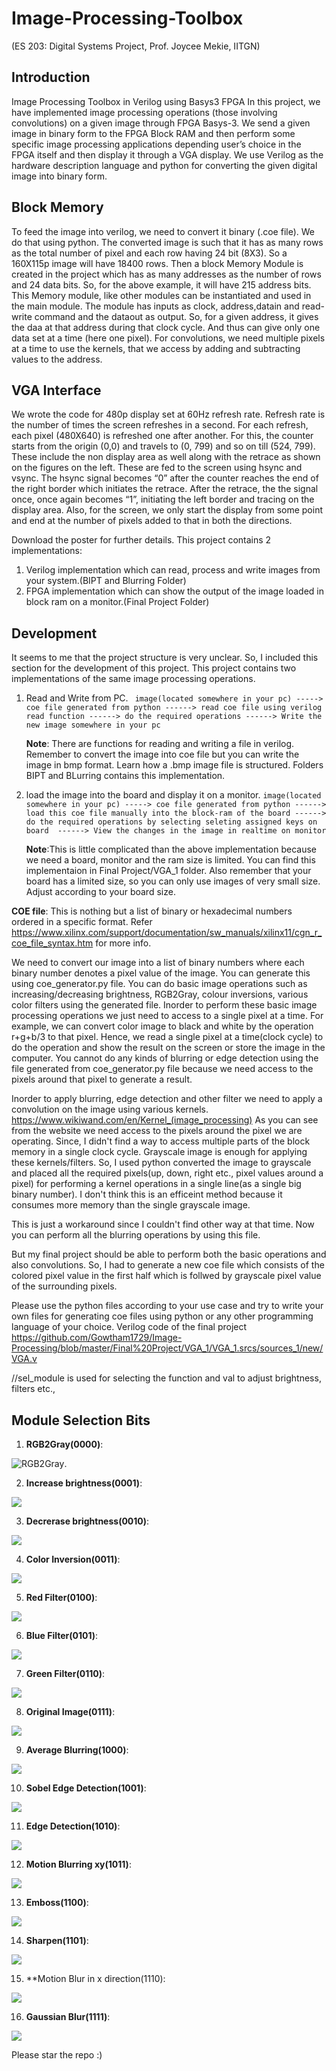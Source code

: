 # Image-Processing-Toolbox
(ES 203: Digital Systems Project, Prof. Joycee Mekie, IITGN)

## Introduction
Image Processing Toolbox in Verilog using Basys3 FPGA
In this project, we have implemented image processing operations
(those involving convolutions) on a given image through FPGA
Basys-3. We send a given image in binary form to the FPGA Block
RAM and then perform some specific image processing applications
depending user’s choice in the FPGA itself and then display it through
a VGA display. We use Verilog as the hardware description language
and python for converting the given digital image into binary form.

## Block Memory
To feed the image into verilog, we need to convert it binary (.coe file).
We do that using python. The converted image is such that it has as
many rows as the total number of pixel and each row having 24 bit
(8X3). So a 160X115p image will have 18400 rows.
Then a block Memory Module is created in the project which has as
many addresses as the number of rows and 24 data bits. So, for the
above example, it will have 215 address bits.
This Memory module, like other modules can be instantiated and used
in the main module. The module has inputs as clock, address,datain
and read-write command and the dataout as output. So, for a given
address, it gives the daa at that address during that clock cycle. And
thus can give only one data set at a time (here one pixel).
For convolutions, we need multiple pixels at a time to use the
kernels, that we access by adding and subtracting values to the
address.



## VGA Interface
We wrote the code for 480p
display set at 60Hz refresh rate.
Refresh rate is the number of
times the screen refreshes in a
second. For each refresh, each
pixel (480X640) is refreshed one
after another. For this, the
counter starts from the origin
(0,0) and travels to (0, 799) and so
on till (524, 799). These include
the non display area as well along
with the retrace as shown on the
figures on the left. These are fed
to the screen using hsync and
vsync.
The hsync signal becomes “0”
after the counter reaches the end
of the right border which initiates
the retrace. After the retrace, the
the signal once, once again
becomes “1”, initiating the left
border and tracing on the display
area.
Also, for the screen, we only start
the display from some point and
end at the number of pixels added
to that in both the directions.

Download the poster for further details. This project contains 2 implementations:
1. Verilog implementation which can read, process and write images from your system.(BIPT and Blurring Folder)
2. FPGA implementation which can show the output of the image loaded in block ram on a monitor.(Final Project Folder)


## Development

It seems to me that the project structure is very unclear. So, I included this section for the development of this project.
This project contains two implementations of the same image processing operations.
1. Read and Write from PC.
``` image(located somewhere in your pc) -----> coe file generated from python ------> read coe file using verilog read function ------> do the required operations ------> Write the new image somewhere in your pc```


    **Note**: There are functions for reading and writing a file in verilog. Remember to convert the image into coe file but you can write the image in bmp format. Learn how a .bmp image file is structured. Folders BIPT and BLurring contains this implementation.

2. load the image into the board and display it on a monitor.
```image(located somewhere in your pc) -----> coe file generated from python ------> load this coe file manually into the block-ram of the board ------> do the required operations by selecting seleting assigned keys on board  ------> View the changes in the image in realtime on monitor```

    **Note**:This is little complicated than the above implementation because we need a board, monitor and the ram size is limited. You can find this implementaion in Final Project/VGA_1 folder. Also remember that your board has a limited size, so you can only use images of very small size. Adjust according to your board size.

**COE file**: 
This is nothing but a list of binary or hexadecimal numbers ordered in a specific format. Refer https://www.xilinx.com/support/documentation/sw_manuals/xilinx11/cgn_r_coe_file_syntax.htm for more info.

We need to convert our image into a list of binary numbers where each binary number denotes a pixel value of the image. You can generate this using coe_generator.py file. You can do basic image operations such as increasing/decreasing brightness, RGB2Gray, colour inversions, various color filters using the generated file. Inorder to perform these basic image processing operations we just need to access to a single pixel at a time. For example, we can convert color image to black and white by the operation r+g+b/3 to that pixel. Hence, we read a single pixel at a time(clock cycle) to do the operation and show the result on the screen or store the image in the computer. 
You cannot do any kinds of blurring or edge detection using the file generated from coe_generator.py file because we need access to the pixels around that pixel to generate a result.

Inorder to apply blurring, edge detection and other filter we need to apply a convolution on the image using various kernels. https://www.wikiwand.com/en/Kernel_(image_processing) As you can see from the website we need access to the pixels around the pixel we are operating. Since, I didn't find a way to access multiple parts of the block memory in a single clock cycle. Grayscale image is enough for applying these kernels/filters.
So, I used python converted the image to grayscale and placed all the required pixels(up, down, right etc., pixel values around a pixel) for performing a kernel operations in a single line(as a single big binary number). I don't think this is an efficeint method because it consumes more memory than the single grayscale image.

This is just a workaround since I couldn't find other way at that time.
Now you can perform all the blurring operations by using this file.

But my final project should be able to perform both the basic operations and also convolutions. So, I had to generate a new coe file which consists of the colored pixel value in the first half which is follwed by grayscale pixel value of the surrounding pixels.

Please use the python files according to your use case and try to write your own files for generating coe files using python or any other programming language of your choice. Verilog code of the final project https://github.com/Gowtham1729/Image-Processing/blob/master/Final%20Project/VGA_1/VGA_1.srcs/sources_1/new/VGA.v

//sel_module is used for selecting the function and val to adjust brightness, filters etc.,
## Module Selection Bits

1. **RGB2Gray(0000)**: 

![RGB2Gray](https://github.com/Gowtham1729/Image-Processing-Toolbox/blob/master/images/1.RGB2Gray.bmp).

2. **Increase brightness(0001)**:

![](https://github.com/Gowtham1729/Image-Processing-Toolbox/blob/master/images/2.I_brightness.bmp)


3. **Decrerase brightness(0010)**:

![](https://github.com/Gowtham1729/Image-Processing-Toolbox/blob/master/images/3.D_brightness.bmp)

4. **Color Inversion(0011)**:

![](https://github.com/Gowtham1729/Image-Processing-Toolbox/blob/master/images/4.Invert.bmp)

5. **Red Filter(0100)**:

![](https://github.com/Gowtham1729/Image-Processing-Toolbox/blob/master/images/5.Red_filter.bmp)

6. **Blue Filter(0101)**:

![](https://github.com/Gowtham1729/Image-Processing-Toolbox/blob/master/images/6.Green_filter.bmp)

7. **Green Filter(0110)**:

![](https://github.com/Gowtham1729/Image-Processing-Toolbox/blob/master/images/7.Blue_filter.bmp)

8. **Original Image(0111)**:

![](https://github.com/Gowtham1729/Image-Processing-Toolbox/blob/master/images/8.Original.bmp)

9. **Average Blurring(1000)**:

![](https://github.com/Gowtham1729/Image-Processing-Toolbox/blob/master/images/blur.bmp)

10. **Sobel Edge Detection(1001)**:

![](https://github.com/Gowtham1729/Image-Processing-Toolbox/blob/master/images/sobel_edge.bmp)

11. **Edge Detection(1010)**:

![](https://github.com/Gowtham1729/Image-Processing-Toolbox/blob/master/images/outline.bmp)

12. **Motion Blurring	xy(1011)**:

![](https://github.com/Gowtham1729/Image-Processing-Toolbox/blob/master/images/motion_blur.bmp)

13. **Emboss(1100)**:

![](https://github.com/Gowtham1729/Image-Processing-Toolbox/blob/master/images/embos.bmp)

14. **Sharpen(1101)**:

![](https://github.com/Gowtham1729/Image-Processing-Toolbox/blob/master/images/sharpen.bmp)

15. **Motion Blur in x direction(1110):

![](https://github.com/Gowtham1729/Image-Processing-Toolbox/blob/master/images/motion_blur.bmp)

16. **Gaussian Blur(1111)**:

![](https://github.com/Gowtham1729/Image-Processing-Toolbox/blob/master/images/blur.bmp)


Please star the repo :)
